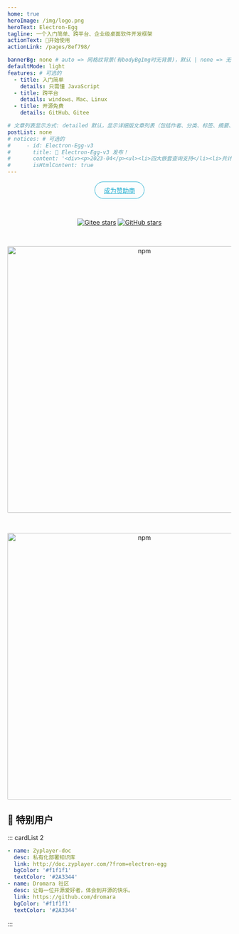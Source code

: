 ```yaml
---
home: true
heroImage: /img/logo.png
heroText: Electron-Egg
tagline: 一个入门简单、跨平台、企业级桌面软件开发框架
actionText: 🚀开始使用
actionLink: /pages/8ef798/

bannerBg: none # auto => 网格纹背景(有bodyBgImg时无背景)，默认 | none => 无 | '大图地址' | background: 自定义背景样式       提示：如发现文本颜色不适应你的背景时可以到palette.styl修改$bannerTextColor变量
defaultMode: light
features: # 可选的
  - title: 入门简单
    details: 只需懂 JavaScript
  - title: 跨平台
    details: windows、Mac、Linux
  - title: 开源免费
    details: GitHub、Gitee

# 文章列表显示方式: detailed 默认，显示详细版文章列表（包括作者、分类、标签、摘要、分页等）| simple => 显示简约版文章列表（仅标题和日期）| none 不显示文章列表
postList: none
# notices: # 可选的
#     - id: Electron-Egg-v3
#       title: 🚀 Electron-Egg-v3 发布！
#       content: '<div><p>2023-04</p><ul><li>四大嵌套查询支持</li><li>共计二十余项新特性及优化</li><li>bug修复等</li></ul></div><p style="text-align: right;"><a href="/pages/2934a3/">查看详情</a></p>'
#       isHtmlContent: true
---
```

<!-- <Notice :data="$frontmatter.notices"/> -->

<p align="center">
  <a class="become-sponsor" href="/pages/fe2b29/">成为赞助商</a>
</p>

<style>
.become-sponsor {
  padding: 8px 20px;
  display: inline-block;
  color: #11a8cd;
  border-radius: 30px;
  box-sizing: border-box;
  border: 1px solid #11a8cd;
}

.friends-item {
  width: 10em;
  height:3em;
  flex:1;
  text-align: center;
  display: inline-block;
  margin: 5px;
  border: 1px solid var(--borderColor);
  box-shadow: 0 2px 12px 0 rgb(0 0 0 / 10%);
  border-radius: 8px;
  padding: 10px;
}

.friends-item-img {
  object-fit: contain;
  max-width:150px !important;
  height: 100%;
}
</style>

<br/>
<p align="center">
  <a href="https://gitee.com/dromara/electron-egg" target="_blank"><img src='https://gitee.com/dromara/electron-egg/badge/star.svg?theme=gvp' alt='Gitee stars' class="no-zoom"></a>
  <a href="https://github.com/dromara/electron-egg" target="_blank"><img src='https://img.shields.io/github/stars/dromara/electron-egg' alt='GitHub stars' class="no-zoom"></a>
  <!-- <a href="https://www.npmjs.com/package/ee-core" target="_blank"><img src="https://img.shields.io/npm/v/ee-core" alt="npm" class="no-zoom"></a> -->
</p>

<br/>
<p align="center">
  <a href="https://www.jnpfsoft.com/index.html?from=electron-egg" target="_blank"><img src="https://wallace5303.gitee.io/ee/images/ee-v3/yinmai/ym-p5.png" alt="npm" class="no-zoom" style="width: 600px;border-radius: 2px;"></a>
</p>
<br/>
<p align="center">
  <a href="http://doc.zyplayer.com/#/integrate/zyplayer-doc?utm=electron-egg" target="_blank"><img src="https://wallace5303.gitee.io/ee/images/ee-v3/zydoc/zy-logo-4.png" alt="npm" class="no-zoom" style="width: 600px;border-radius: 2px;"></a>
</p>

<!-- <br/>
<p align="center">
  <a href="https://dromara.org/" target="_blank"><img src="https://plus.hutool.cn/images/dromara/dromara.png" alt="npm" class="no-zoom" style="width: 300px;border-radius: 2px;"></a>
</p> -->

## 🌳 特别用户
::: cardList 2
```yaml
- name: Zyplayer-doc
  desc: 私有化部署知识库
  link: http://doc.zyplayer.com/?from=electron-egg
  bgColor: '#f1f1f1'
  textColor: '#2A3344'
- name: Dromara 社区
  desc: 让每一位开源爱好者，体会到开源的快乐。
  link: https://github.com/dromara
  bgColor: '#f1f1f1'
  textColor: '#2A3344'  
```
:::

<!-- AD -->
<div class="wwads-cn wwads-horizontal page-wwads" data-id="236"></div>
<style>
.page-wwads{
  width:100%!important;
  min-height: 0;
  margin: 0;
  height: 100%;
}
.page-wwads .wwads-img img{
  width:80px!important;
}
.page-wwads .wwads-poweredby{
  width: 40px;
  position: absolute;
  right: 25px;
  bottom: 3px;
}
.wwads-content .wwads-text, .page-wwads .wwads-text{
  height: 100%;
  padding-top: 5px;
  display: block;
}
</style>

<br/>

## 🍬特性
- **跨平台**：一套代码，可以打包成windows版、Mac版、Linux版、国产UOS、Deepin、麒麟等。
- **架构**：单业务进程/模块化/多任务(进程，线程，渲染进程)，让开发大型项目变的简单。
- **简单高效**: 只需学习 js 语言。
- **前端独立** 支持任何前端技术，如：vue、react、html、vite 等等。
- **工程化**：可以用前端、服务端的开发思维，来编写桌面软件。
- **高性能**：事件驱动、非阻塞式IO。
- **功能丰富**：配置、通信、任务、插件、数据库、升级、打包、工具... 应有尽有。
- **安全**：支持字节码加密、压缩混淆加密。
- **功能demo**：桌面软件常见功能，框架集成或提供demo。

## ✈️ 使用场景

### 1. 🚀 常规桌面软件
- 🚖 Windows平台 - demo

    ![](https://wallace5303.gitee.io/ee/images/ee-v3/ee-win-home.png)

- 🚍 MacOS平台 - demo    
    ![](https://wallace5303.gitee.io/ee/images/ee-v3/ee-mac-home.png)

- 🚔 Linux平台 - 国产UOS、Deepin - demo
    ![](https://wallace5303.gitee.io/ee/images/electron-egg/uos-home.png)

- 🚔 Linux平台 - ubuntu - demo
    ![](https://wallace5303.gitee.io/ee/images/electron-egg/ubuntu-db.png)

### 🚐 2. vue、react、angular、web 转换成桌面软件
- 🚙 vue-ant-design（本地）

    ![](https://wallace5303.gitee.io/ee/images/electron-egg/vue-antd.png)

- 🚙 禅道项目管理（web项目地址）

    ![](https://wallace5303.gitee.io/ee/images/electron-egg/ee-project-7.png)

### 🚂 3. 游戏（h5相关技术开发）
- 🚊 忍者100层

    ![](https://wallace5303.gitee.io/ee/images/electron-egg/ee_game_1.png)

### 🚂 4. 用户案例
- 🐸 远控
    ![](https://wallace5303.gitee.io/ee/images/ee-v3/rq/rq-1.png)
    ![](https://wallace5303.gitee.io/ee/images/ee-v3/rq/rq-2.png)

- 🐸 壁纸
    ![](https://wallace5303.gitee.io/ee/images/electron-egg/aw/aw-3.png)

- 🐸 英雄联盟助手
    ![](https://wallace5303.gitee.io/ee/images/electron-egg/serendipity/lol-zhanji.png)

<!-- ## 安全 
<a href="https://www.murphysec.com/dr/htY0sMYDQaDn4X8iXp" alt="OSCS Status"><img src="https://www.oscs1024.com/platform/badge/dromara/easy-es.git.svg?size=small"/></a>

我们已接入[OSCS墨菲安全扫描](https://www.murphysec.com/dr/htY0sMYDQaDn4X8iXp)，ee源码中未被扫描出任何风险项，超越100%的项目，确保人畜无害！ 大家可放心使用，当然如果您仍不放心，我们推荐您在使用前下载ee源码亲自阅读一番，我们是100%开源，是否有风险您一看便知。

<br/>
<br/> -->

## 🎉致谢

**Electron-Egg** 自从2020年开源以来，获得了很多人的支持。目前社区群总计超千人，收获Star超 **4000+**。

这离不开社区小伙伴的支持和意见以及PR,感谢你们! 

我们会继续朝着：**让所有开发者都能学会桌面软件研发** 的理念，继续前进。

<br/>
<br/>

## 🏡代码托管

<a href='https://gitee.com/dromara/electron-egg' target="_blank">
    <img class="no-zoom" src="https://img.shields.io/badge/Gitee-red?logo=gitee&logoColor=white&style=for-the-badge"/>
</a>

<a href="https://github.com/dromara/electron-egg" target="_blank">
    <img class="no-zoom" src="https://img.shields.io/badge/Github-blue?logo=github&logoColor=white&style=for-the-badge"/>
</a>

<br/>
<br/>

## 🤝 Dromara 组织项目

<div>
    <a class="friends-item" href="https://gitee.com/dromara/electron-egg" target="_blank">
        <img class="no-zoom friends-item-img hover-alt" :src="$withBase('/img/link/electron-egg.png')" alt="私有化部署知识库">
    </a>
    <a class="friends-item" href="http://doc.zyplayer.com/" target="_blank" >
        <img class="no-zoom friends-item-img hover-alt" :src="$withBase('/img/link/zyplayer-doc.png')" alt="一个入门简单、跨平台、企业级桌面软件开发框架">
    </a> 
    <a class="friends-item" href="https://easy-es.cn/" target="_blank" >
        <img class="no-zoom friends-item-img hover-alt" :src="$withBase('/img/link/easy-es.png')" alt="🚀傻瓜级ElasticSearch搜索引擎ORM框架">
    </a>
    <a class="friends-item" href="https://hutool.cn/" target="_blank" >
        <img class="no-zoom friends-item-img hover-alt" :src="$withBase('/img/link/hutool.svg')" alt="🍬小而全的Java工具类库，使Java拥有函数式语言般的优雅，让Java语言也可以“甜甜的”。">
    </a>
    <a class="friends-item" href="https://sa-token.dev33.cn/" target="_blank" >
        <img class="no-zoom friends-item-img hover-alt" :src="$withBase('/img/link/sa-token.png')" alt="一个轻量级 java 权限认证框架，让鉴权变得简单、优雅！">
    </a>
    <a class="friends-item" href="https://gitee.com/dromara/liteFlow" target="_blank" >
        <img class="no-zoom friends-item-img hover-alt" :src="$withBase('/img/link/lite-flow.png')" alt="轻量，快速，稳定，可编排的组件式流程引擎">
    </a>
    <a class="friends-item" href="http://forest.dtflyx.com/" target="_blank" >
        <img class="no-zoom friends-item-img hover-alt" :src="$withBase('/img/link/forest-logo.png')" alt="Forest能够帮助您使用更简单的方式编写Java的HTTP客户端" >
    </a>
    <a class="friends-item" href="https://gitee.com/dromara/Raincat" target="_blank" >
        <img class="no-zoom friends-item-img hover-alt" :src="$withBase('/img/link/raincat-logo.png')" alt="强一致性分布式事务解决方案。">
    </a>
    <a class="friends-item" href="https://gitee.com/dromara/myth" target="_blank" >
        <img class="no-zoom friends-item-img hover-alt" :src="$withBase('/img/link/myth-logo.png')" alt="可靠消息分布式事务解决方案。">
    </a>
    <a class="friends-item" href="https://su.usthe.com/" target="_blank" >
        <img class="no-zoom friends-item-img hover-alt" :src="$withBase('/img/link/sureness-logo.png')" alt="面向 REST API 的高性能认证鉴权框架">
    </a>
    <a class="friends-item" href="https://www.jeesuite.com/" target="_blank" >
        <img class="no-zoom friends-item-img hover-alt" :src="$withBase('/img/link/mendmix-logo.png')" alt="开源分布式云原生架构一站式解决方案">
    </a>
    <a class="friends-item" href="https://gitee.com/dromara/northstar" target="_blank" >
        <img class="no-zoom friends-item-img hover-alt" :src="$withBase('/img/link/northstar-logo.png')" alt="Northstar盈富量化交易平台">
    </a>
    <a class="friends-item" href="http://maxkey.top/" target="_blank" >
        <img class="no-zoom friends-item-img hover-alt" :src="$withBase('/img/link/maxkey-logo.png')" alt="业界领先的身份管理和认证产品">
    </a>
    <a class="friends-item" href="https://www.herodotus.cn/" target="_blank" >
        <img class="no-zoom friends-item-img hover-alt" :src="$withBase('/img/link/dantecloud.png')" alt="Dante-Cloud 是一款企业级微服务架构和服务能力开发平台。">
    </a>
    <a class="friends-item" href="https://dynamictp.cn/" target="_blank" >
        <img class="no-zoom friends-item-img hover-alt" :src="$withBase('/img/link/dynamictp-logo.png')" alt="🔥🔥🔥 基于配置中心的轻量级动态可监控线程池">
    </a>
    <a class="friends-item" href="https://async.sizegang.cn/" target="_blank" >
        <img class="no-zoom friends-item-img hover-alt" :src="$withBase('/img/link/gobrs-async.png')" alt="🔥 配置极简功能强大的异步任务动态编排框架">
    </a>
    <a class="friends-item" href="https://gitee.com/dromara/koalas-rpc" target="_blank" >
        <img class="no-zoom friends-item-img hover-alt" :src="$withBase('/img/link/koalas-logo.png')" alt="企业生产级百亿日PV高可用可拓展的RPC框架。">
    </a>
    <a class="friends-item" href="https://gitee.com/dromara/TLog" target="_blank" >
        <img class="no-zoom friends-item-img hover-alt" :src="$withBase('/img/link/tlog-logo.png')" alt="一个轻量级的分布式日志标记追踪神器，10分钟即可接入，自动对日志打标签完成微服务的链路追踪">
    </a>
    <a class="friends-item" href="https://jpom.top/" target="_blank" >
        <img class="no-zoom friends-item-img hover-alt" :src="$withBase('/img/link/jpom-logo.png')" alt="一款简而轻的低侵入式在线构建、自动部署、日常运维、项目监控软件">
    </a>
</div>

<br/>
<br/>

## 🧲友情链接
<div>
  <a class="friends-item" href="ttps://gitee.com" target="_blank" >
      <img class="no-zoom friends-item-img hover-alt" :src="$withBase('/img/external/gitee-logo.png')" >
  </a>
  <a class="friends-item" href="https://www.oschina.net" target="_blank" >
      <img class="no-zoom friends-item-img hover-alt" :src="$withBase('/img/external/oschina-logo.png')" >
  </a>
</div>

<br/>
<br/>

